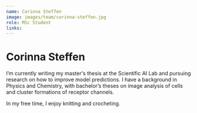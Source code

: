 ```yaml
---
name: Corinna Steffen
image: images/team/corinna-steffen.jpg
role: MSc Student
links:
---
```


# Corinna Steffen

I’m currently writing my master's thesis at the Scientific AI Lab and pursuing research on how to improve model predictions. 
I have a background in Physics and Chemistry, with bachelor’s theses on image analysis of cells and cluster formations of receptor channels.

In my free time, I enjoy knitting and crocheting.
